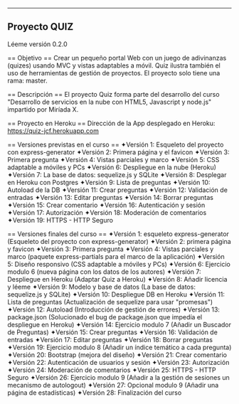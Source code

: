 -----------------
  Proyecto QUIZ
-----------------

Léeme versión 0.2.0

== Objetivo ==
Crear un pequeño portal Web con un juego de adivinanzas (quizes) usando MVC y vistas adaptables a móvil.
Quiz ilustra también el uso de herramientas de gestión de proyectos. El proyecto solo tiene una rama: master.


== Descripción ==
El proyecto Quiz forma parte del desarrollo del curso "Desarrollo de servicios en la nube con HTML5, Javascript y node.js" impartido por Miríada X.

== Proyecto en Heroku ==
Dirección de la App desplegado en Heroku: https://quiz-jcf.herokuapp.com

== Versiones previstas en el curso ==
✦Versión 1: Esqueleto del proyecto con express-generator
✦Versión 2: Primera página y el favicon
✦Versión 3: Primera pregunta
✦Versión 4: Vistas parciales y marco
✦Versión 5: CSS adaptable a móviles y PCs
✦Versión 6: Despliegue en la nube (Heroku)
✦Versión 7: La base de datos: sequelize.js y SQLite
✦Versión 8: Desplegar en Heroku con Postgres
✦Versión 9: Lista de preguntas
✦Versión 10: Autoload de la DB
✦Versión 11: Crear preguntas
✦Versión 12: Validación de entradas
✦Versión 13: Editar preguntas
✦Versión 14: Borrar preguntas
✦Versión 15: Crear comentario
✦Versión 16: Autenticación y sesión
✦Versión 17: Autorización
✦Versión 18: Moderación de comentarios
✦Versión 19: HTTPS - HTTP Seguro

== Versiones finales del curso ==
✦Versión 1: esqueleto express-generator (Esqueleto del proyecto con express-generator)
✦Versión 2: primera página y favicon
✦Versión 3: Primera pregunta
✦Versión 4: Vistas parciales y marco (paquete express-partials para el marco de la aplicación)
✦Versión 5: Diseño responsivo (CSS adaptable a móviles y PCs)
✦Versión 6: Ejercicio modulo 6 (nueva página con los datos de los autores)
✦Versión 7: Despliegue en Heroku (Adaptar Quiz a Heroku)
✦Versión 8: Añadir licencia y léeme
✦Versión 9: Modelo y base de datos (La base de datos: sequelize.js y SQLite)
✦Versión 10: Despliegue DB en Heroku
✦Versión 11: Lista de preguntas (Actualización de sequelize para usar "promesas")
✦Versión 12: Autoload (Introducción de gestión de errores)
✦Versión 13: package.json (Solucionado el bug de package.json que impedía el despliegue en Heroku)
✦Versión 14: Ejercicio modulo 7 (Añadir un Buscador de Preguntas)
✦Versión 15: Crear preguntas
✦Versión 16: Validación de entradas
✦Versión 17: Editar preguntas
✦Versión 18: Borrar preguntas
✦Versión 19: Ejercicio modulo 8 (Añadir un índice temático a cada pregunta)
✦Versión 20: Bootstrap (mejora del diseño)
✦Versión 21: Crear comentario
✦Versión 22: Autenticación de usuarios y sesión
✦Versión 23: Autorización
✦Versión 24: Moderación de comentarios
✦Versión 25: HTTPS - HTTP Seguro
✦Versión 26: Ejercicio modulo 9 (Añadir a la gestión de sesiones un mecanismo de autologout)
✦Versión 27: Opcional modulo 9 (Añadir una página de estadísticas)
✦Versión 28: Finalización del curso
